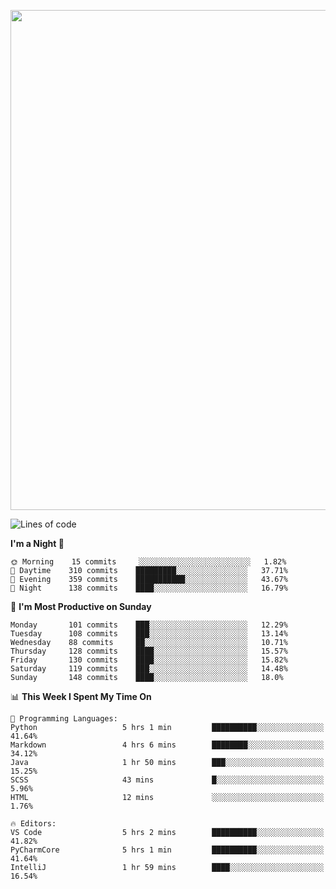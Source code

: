 <!--

[![Hits](https://hits.seeyoufarm.com/api/count/incr/badge.svg?url=https%3A%2F%2Fgithub.com/sangm1n)](https://hits.seeyoufarm.com) 
[![Repos Badge](https://badges.pufler.dev/repos/sangm1n)](https://badges.pufler.dev)
[![Github Badge](http://img.shields.io/badge/-github-black?style=flat-square&logo=github&logoColor=white&link=https:https://github.com/sangm1n/)](https://github.com/sangm1n/)
[![Netlify Badge](https://img.shields.io/badge/-TIL-00C7B7?style=flat-square&logo=Netlify&logoColor=white&link=https://sangminlog.netlify.com)](https://sangminlog.netlify.com)
[![Hugo Badge](https://img.shields.io/badge/-techblog-FF4088?style=flat-square&logo=Hugo&logoColor=white&link=https://sangm1n.github.io)](https://sangm1n.github.io)
[![Mail Badge](http://img.shields.io/badge/-mail-D14836?style=flat-square&logo=Gmail&logoColor=white&link=mailto:dltkd96als@naver.com)](mailto:dltkd96als@naver.com/)

![Lines of code](https://img.shields.io/badge/From%20Hello%20World%20I%27ve%20Written-3.9%20million%20lines%20of%20code-blue)
-->

<!--  -->

<p align="center">
  <a href="https://sangm1n.github.io/">
    <img src="https://user-images.githubusercontent.com/46131688/99881548-d1e5a180-2c5d-11eb-9a67-97cafab53637.png" width="800">
  </a>
</p>

<!--START_SECTION:waka-->
![Lines of code](https://img.shields.io/badge/From%20Hello%20World%20I%27ve%20Written-5.5%20million%20lines%20of%20code-blue)

**I'm a Night 🦉** 

```text
🌞 Morning    15 commits     ░░░░░░░░░░░░░░░░░░░░░░░░░   1.82% 
🌆 Daytime    310 commits    █████████░░░░░░░░░░░░░░░░   37.71% 
🌃 Evening    359 commits    ███████████░░░░░░░░░░░░░░   43.67% 
🌙 Night      138 commits    ████░░░░░░░░░░░░░░░░░░░░░   16.79%

```
📅 **I'm Most Productive on Sunday** 

```text
Monday       101 commits    ███░░░░░░░░░░░░░░░░░░░░░░   12.29% 
Tuesday      108 commits    ███░░░░░░░░░░░░░░░░░░░░░░   13.14% 
Wednesday    88 commits     ██░░░░░░░░░░░░░░░░░░░░░░░   10.71% 
Thursday     128 commits    ████░░░░░░░░░░░░░░░░░░░░░   15.57% 
Friday       130 commits    ████░░░░░░░░░░░░░░░░░░░░░   15.82% 
Saturday     119 commits    ███░░░░░░░░░░░░░░░░░░░░░░   14.48% 
Sunday       148 commits    ████░░░░░░░░░░░░░░░░░░░░░   18.0%

```


📊 **This Week I Spent My Time On** 

```text
💬 Programming Languages: 
Python                   5 hrs 1 min         ██████████░░░░░░░░░░░░░░░   41.64% 
Markdown                 4 hrs 6 mins        ████████░░░░░░░░░░░░░░░░░   34.12% 
Java                     1 hr 50 mins        ███░░░░░░░░░░░░░░░░░░░░░░   15.25% 
SCSS                     43 mins             █░░░░░░░░░░░░░░░░░░░░░░░░   5.96% 
HTML                     12 mins             ░░░░░░░░░░░░░░░░░░░░░░░░░   1.76%

🔥 Editors: 
VS Code                  5 hrs 2 mins        ██████████░░░░░░░░░░░░░░░   41.82% 
PyCharmCore              5 hrs 1 min         ██████████░░░░░░░░░░░░░░░   41.64% 
IntelliJ                 1 hr 59 mins        ████░░░░░░░░░░░░░░░░░░░░░   16.54%

```


<!--END_SECTION:waka-->


<!--
**sangm1n/sangm1n** is a ✨ _special_ ✨ repository because its `README.md` (this file) appears on your GitHub profile.

Here are some ideas to get you started:

- 🔭 I’m currently working on ...
- 🌱 I’m currently learning ...
- 👯 I’m looking to collaborate on ...
- 🤔 I’m looking for help with ...
- 💬 Ask me about ...
- 📫 How to reach me: ...
- 😄 Pronouns: ...
- ⚡ Fun fact: ...

https://shields.io/
-->


